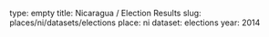 type: empty
title: Nicaragua / Election Results
slug: places/ni/datasets/elections
place: ni
dataset: elections
year: 2014
